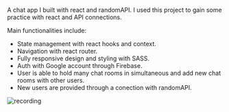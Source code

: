 A chat app I built with react and randomAPI. I used this project to gain some practice with react and API connections.

Main functionalities include:
- State management with react hooks and context.
- Navigation with react router.
- Fully responsive design and styling with SASS.
- Auth with Google account through Firebase.
- User is able to hold many chat rooms in simultaneous and add new chat rooms with other users.
- New users are provided through a conection with randomAPI.

![recording](https://user-images.githubusercontent.com/23058981/126874715-7429a2f7-fd42-4679-b316-a0369fad205e.gif)
